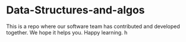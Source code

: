 # Data-Structures-and-algos
This is a repo where our software team has contributed and developed together. We hope it helps you. Happy learning.
h
